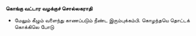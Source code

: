 **கொங்கு வட்டார வழக்குச் சொல்லகராதி**
- மேலும் கீழும் வளைந்து காணப்படும் நீண்ட இரும்புக்கம்பி. கொழந்தயெ தொட்டக் கொக்கிலெ போடு


